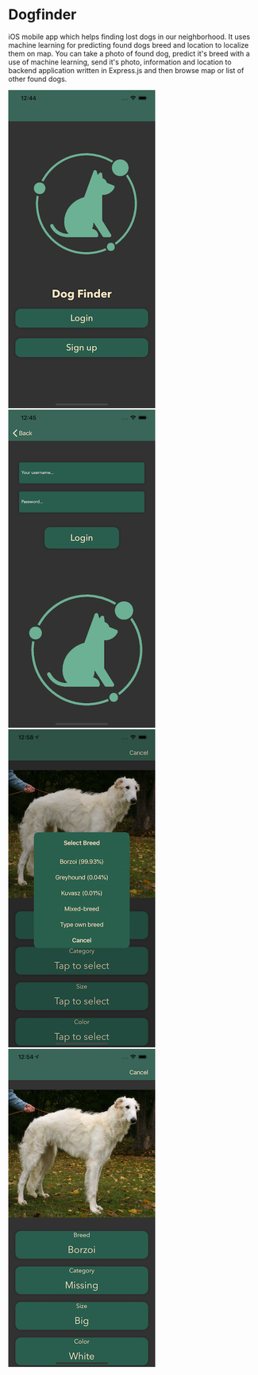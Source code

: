 # Dogfinder

iOS mobile app which helps finding lost dogs in our neighborhood. It uses machine learning for predicting found dogs breed and location to localize them on map. You can take a photo of found dog, predict it's breed with a use of machine learning, send it's photo, information and location to backend application written in Express.js and then browse map or list of other found dogs.

![Alt text](https://github.com/kapalzi/dogfinder/blob/master/screenshots/home.png?raw=true "Home screen")
![Alt text](https://github.com/kapalzi/dogfinder/blob/master/screenshots/login.png?raw=true "Login screen")
![Alt text](https://github.com/kapalzi/dogfinder/blob/master/screenshots/ml.png?raw=true "ML screen")
![Alt text](https://github.com/kapalzi/dogfinder/blob/master/screenshots/form.png?raw=true "Form screen")
